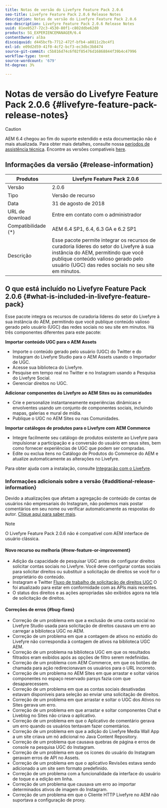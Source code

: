 ```yaml
---
title: Notas de versão do Livefyre Feature Pack 2.0.6
seo-title: Livefyre Feature Pack 2.0.6 Release Notes
description: Notas de versão do Livefyre Feature Pack 2.0.6
seo-description: Livefyre Feature Pack 2.0.6 Release Notes
uuid: 81ee0527-72c3-4530-80f1-c802ddbe62d0
products: SG_EXPERIENCEMANAGER/6.4
contentOwner: alba
discoiquuid: d445bcfb-7712-472f-bfb4-a8811c2bc4f1
exl-id: e09d2d59-41f0-4cf2-bcf3-ec3dbc3b8474
source-git-commit: c5b816d74c6f02f85476d16868844f39b4c47996
workflow-type: tm+mt
source-wordcount: '679'
ht-degree: 3%

---
```


# Notas de versão do Livefyre Feature Pack 2.0.6 {#livefyre-feature-pack-release-notes}

>[!CAUTION]
>
>AEM 6.4 chegou ao fim do suporte estendido e esta documentação não é mais atualizada. Para obter mais detalhes, consulte nossa [períodos de assistência técnica](https://helpx.adobe.com/br/support/programs/eol-matrix.html). Encontre as versões compatíveis [here](https://experienceleague.adobe.com/docs/).

## Informações da versão {#release-information}

| Produtos | Livefyre Feature Pack 2.0.6 |
|--- |--- |
| Versão | 2.0.6 |
| Tipo | Versão de recurso |
| Data | 31 de agosto de 2018 |
| URL de download | Entre em contato com o administrador |
| Compatibilidade (*) | AEM 6.4 SP1, 6.4, 6.3 GA e 6.2 SP1 |
| Descrição | Esse pacote permite integrar os recursos de curadoria líderes do setor do Livefyre à sua instância do AEM, permitindo que você publique conteúdo valioso gerado pelo usuário (UGC) das redes sociais no seu site em minutos. |

## O que está incluído no Livefyre Feature Pack 2.0.6 {#what-is-included-in-livefyre-feature-pack}

Esse pacote integra os recursos de curadoria líderes do setor do Livefyre à sua instância do AEM, permitindo que você publique conteúdo valioso gerado pelo usuário (UGC) das redes sociais no seu site em minutos. Há três componentes diferentes para este pacote:

**Importar conteúdo UGC para o AEM Assets**

* Importe o conteúdo gerado pelo usuário (UGC) do Twitter e do Instagram do Livefyre Studio para o AEM Assets usando o Importador de UGC.
* Acesse sua biblioteca do Livefyre.
* Pesquise em tempo real no Twitter e no Instagram usando a Pesquisa do Livefyre Social.
* Gerenciar direitos no UGC.

**Adicionar componentes do Livefyre ao AEM Sites ou às comunidades**

* Crie e personalize instantaneamente experiências dinâmicas e envolventes usando um conjunto de componentes sociais, incluindo mapas, galerias e mural de mídia.
* Publique o UGC no AEM Sites ou nas Comunidades.

**Importar catálogos de produtos para o Livefyre com AEM Commerce**

* Integre facilmente seu catálogo de produtos existente ao Livefyre para impulsionar a participação e a conversão do usuário em seus sites, bem como fornecer experiências de UGC que podem ser compradas.
* Edite ou exclua itens no Catálogo de Produtos do Commerce do AEM e atualize automaticamente as alterações no Livefyre.

Para obter ajuda com a instalação, consulte [Integração com o Livefyre](https://experienceleague.adobe.com/docs/experience-manager-64/administering/integration/livefyre.html).

### Informações adicionais sobre a versão {#additional-release-information}

Devido a atualizações que afetam a agregação de conteúdo de contas de usuários não empresariais do Instagram, não podemos mais postar comentários em seu nome ou verificar automaticamente as respostas do autor. [Clique aqui para saber mais](https://developers.facebook.com/blog/post/2018/04/04/facebook-api-platform-product-changes/).

>[!NOTE]
>
>O Livefyre Feature Pack 2.0.6 não é compatível com AEM interface de usuário clássica.

#### Novo recurso ou melhoria {#new-feature-or-improvement}

* Adição da capacidade de pesquisar UGC antes de configurar direitos solicitar contas sociais no Livefyre. Você deve configurar contas sociais para solicitar direitos ou substituir a solicitação de direitos se você for o proprietário do conteúdo.
* Instagram e Twitter [Fluxo de trabalho de solicitação de direitos UGC](https://experienceleague.adobe.com/docs/experience-manager-64/administering/integration/livefyre.html) O foi atualizado para estar em conformidade com as APIs mais recentes.
* O status dos direitos e as ações apropriadas são exibidos agora na tela de solicitação de direitos.

#### Correções de erros {#bug-fixes}

* Correção de um problema em que a exclusão de uma conta social no Livefyre Studio usada para solicitação de direitos causava um erro ao carregar a biblioteca UGC no AEM.
* Correção de um problema em que a contagem de ativos no estúdio do Livefyre não correspondia à contagem de ativos na biblioteca UGC AEM.
* Correção de um problema na biblioteca UGC em que os resultados filtrados eram exibidos após as opções de filtro serem redefinidas.
* Correção de um problema com AEM Commerce, em que os botões de chamada para ação redirecionavam os usuários para o URL incorreto.
* Correção de um problema no AEM Sites em que arrastar e soltar vários componentes no espaço reservado parsys fazia com que desaparecessem.
* Correção de um problema em que as contas sociais desativadas estavam disponíveis para seleção ao enviar uma solicitação de direitos.
* Correção de um problema em que arrastar e soltar o UGC dos Ativos no Sites gerava um erro.
* Correção de um problema em que arrastar e soltar componentes Chat e Liveblog no Sites não criava o aplicativo.
* Correção de um problema em que o Aplicativo de comentário gerava um erro quando os usuários tentavam fazer comentários.
* Correção de um problema em que a adição do Livefyre Media Wall App a um site criava um nó adicional no Java Content Repository.
* Correção de um problema que causava quebras de página e erros de console na pesquisa UGC do Instagram.
* Correção de um problema em que os ícones do usuário do Instagram geravam erros de API no Assets.
* Correção de um problema em que o aplicativo Revisões estava sendo adicionado a um site sem formato predefinido.
* Correção de um problema com a funcionalidade da interface do usuário de toque e a edição em linha.
* Correção de um problema que causava um erro ao importar determinados ativos de imagem do Instagram.
* Correção de um problema em que o Cliente HTTP Livefyre no AEM não suportava a configuração de proxy.
